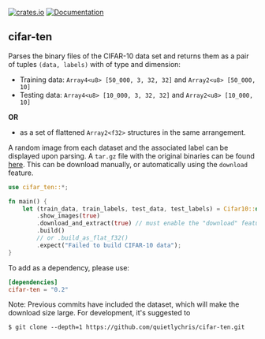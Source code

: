 [![crates.io](https://img.shields.io/crates/v/cifar-ten.svg)](https://crates.io/crates/cifar-ten)
[![Documentation](https://docs.rs/cifar-ten/badge.svg)](https://docs.rs/cifar-ten)

## cifar-ten

Parses the binary files of the CIFAR-10 data set and returns them as a pair of tuples `(data, labels)` with of type and dimension:
- Training data:  `Array4<u8> [50_000, 3, 32, 32]` and `Array2<u8> [50_000, 10]` 
- Testing data:  `Array4<u8> [10_000, 3, 32, 32]` and `Array2<u8> [10_000, 10]` 

**OR** 

- as a set of flattened `Array2<f32>` structures in the same arrangement. 

A random image from each dataset and the associated label can be displayed upon parsing. A `tar.gz` file with the original binaries can be found [here](https://www.cs.toronto.edu/~kriz/cifar.html). This can be download manually, or automatically using the `download` feature. 

```rust
use cifar_ten::*;

fn main() {
    let (train_data, train_labels, test_data, test_labels) = Cifar10::default()
        .show_images(true)
        .download_and_extract(true) // must enable the "download" feature
        .build()
        // or .build_as_flat_f32()
        .expect("Failed to build CIFAR-10 data");
}
```
To add as a dependency, please use:

```toml
[dependencies]
cifar-ten = "0.2"
```
Note: Previous commits have included the dataset, which will make the download size large. For development, it's suggested to 
```
$ git clone --depth=1 https://github.com/quietlychris/cifar-ten.git
```

